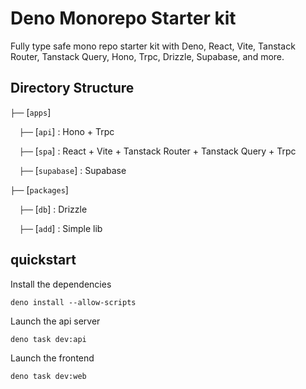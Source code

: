 # Deno Monorepo Starter kit

Fully type safe mono repo starter kit with Deno, React, Vite, Tanstack Router, Tanstack Query, Hono, Trpc, Drizzle, Supabase, and more.

## Directory Structure

`├──` [`apps`]

`  ├──` [`api`] : Hono + Trpc

`  ├──` [`spa`] : React + Vite + Tanstack Router + Tanstack Query + Trpc

`  ├──` [`supabase`] : Supabase

`├──` [`packages`]

`  ├──` [`db`] : Drizzle

`  ├──` [`add`] : Simple lib

## quickstart

Install the dependencies

```shell
deno install --allow-scripts
```

Launch the api server

```shell
deno task dev:api
```

Launch the frontend

```shell
deno task dev:web
```

